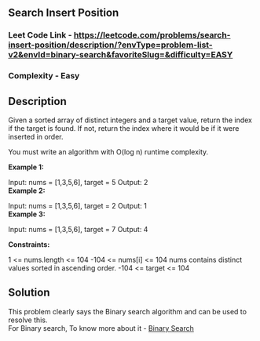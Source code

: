 ## Search Insert Position
### Leet Code Link - https://leetcode.com/problems/search-insert-position/description/?envType=problem-list-v2&envId=binary-search&favoriteSlug=&difficulty=EASY
### Complexity - Easy
## Description 
Given a sorted array of distinct integers and a target value, return the index if the target is found. If not, return the index where it would be if it were inserted in order.

You must write an algorithm with O(log n) runtime complexity.

 

**Example 1:**

Input: nums = [1,3,5,6], target = 5
Output: 2<br/>
**Example 2:**

Input: nums = [1,3,5,6], target = 2
Output: 1<br/>
**Example 3:**

Input: nums = [1,3,5,6], target = 7
Output: 4
 

**Constraints:**

1 <= nums.length <= 104
-104 <= nums[i] <= 104
nums contains distinct values sorted in ascending order.
-104 <= target <= 104

## Solution
This problem clearly says the Binary search algorithm and can be used to resolve this. <br/>
For Binary search, To know more about it - [Binary Search](https://github.com/shilpathota/Algorithms_Made_Easy/blob/main/BinarySearch/README.md)




